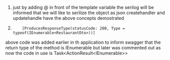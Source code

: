 1. just by adding @ in front of the template variable the serilog will be informed that we will like to serilize the object as json
createhandler and updatehandle have the above concepts demostrated

2.         [ProducesResponseType(statusCode: 200, Type = typeof(IEnumerable<RestaurantDto>))]
above code was added earlier in th application to inform swagger that the return type of the method is IEnumerable<RestaurantDto> but later was commented out as now the code in use is 
Task<ActionResult<IEnumerable<RestaurantDto>>>



